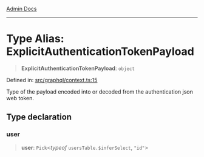 [Admin Docs](/)

***

# Type Alias: ExplicitAuthenticationTokenPayload

> **ExplicitAuthenticationTokenPayload**: `object`

Defined in: [src/graphql/context.ts:15](https://github.com/NishantSinghhhhh/talawa-api/blob/2aae942e3c09271511f0b08b62076f26547cb511/src/graphql/context.ts#L15)

Type of the payload encoded into or decoded from the authentication json web token.

## Type declaration

### user

> **user**: `Pick`\<*typeof* `usersTable.$inferSelect`, `"id"`\>
